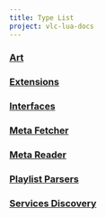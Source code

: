 ```yaml
---
title: Type List
project: vlc-lua-docs
---
```

### [Art](https://verghost.com/vlc-lua-docs/t/art)
### [Extensions](https://verghost.com/vlc-lua-docs/t/extensions)
### [Interfaces](https://verghost.com/vlc-lua-docs/t/intf)
### [Meta Fetcher](https://verghost.com/vlc-lua-docs/t/fetcher)
### [Meta Reader](https://verghost.com/vlc-lua-docs/t/reader)
### [Playlist Parsers](https://verghost.com/vlc-lua-docs/t/playlist)
### [Services Discovery](https://verghost.com/vlc-lua-docs/t/sd)